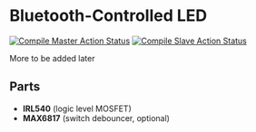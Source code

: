 # Bluetooth-Controlled LED

[![Compile Master Action Status](https://github.com/JerryAZR/BluetoothLED/actions/workflows/compile-master.yml/badge.svg)](https://github.com/JerryAZR/BluetoothLED/actions?workflow=Compile+Master+Code)
[![Compile Slave Action Status](https://github.com/JerryAZR/BluetoothLED/actions/workflows/compile-slave.yml/badge.svg)](https://github.com/JerryAZR/BluetoothLED/actions?workflow=Compile+Slave+Code)

More to be added later

## Parts
* **IRL540** (logic level MOSFET)
* **MAX6817** (switch debouncer, optional)
